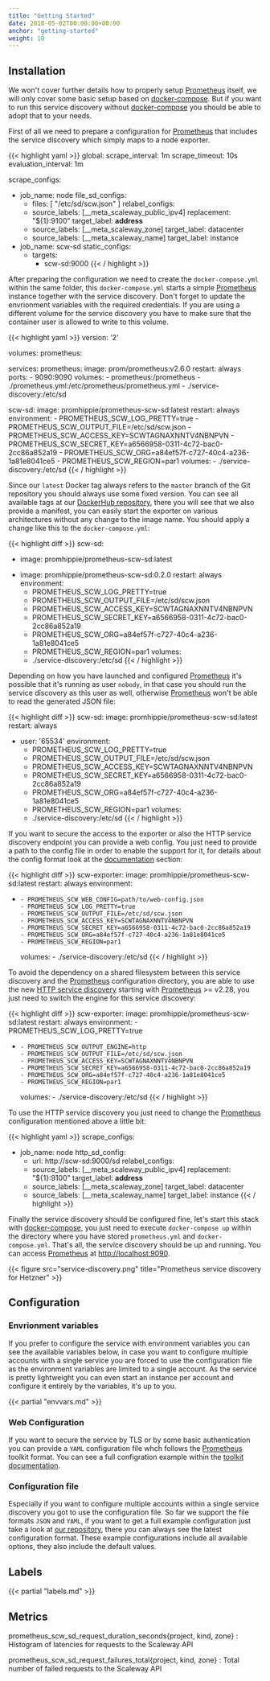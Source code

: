 ```yaml
---
title: "Getting Started"
date: 2018-05-02T00:00:00+00:00
anchor: "getting-started"
weight: 10
---
```


## Installation

We won't cover further details how to properly setup [Prometheus](https://prometheus.io) itself, we will only cover some basic setup based on [docker-compose](https://docs.docker.com/compose/). But if you want to run this service discovery without [docker-compose](https://docs.docker.com/compose/) you should be able to adopt that to your needs.

First of all we need to prepare a configuration for [Prometheus](https://prometheus.io) that includes the service discovery which simply maps to a node exporter.

{{< highlight yaml >}}
global:
  scrape_interval: 1m
  scrape_timeout: 10s
  evaluation_interval: 1m

scrape_configs:
- job_name: node
  file_sd_configs:
  - files: [ "/etc/sd/scw.json" ]
  relabel_configs:
  - source_labels: [__meta_scaleway_public_ipv4]
    replacement: "${1}:9100"
    target_label: __address__
  - source_labels: [__meta_scaleway_zone]
    target_label: datacenter
  - source_labels: [__meta_scaleway_name]
    target_label: instance
- job_name: scw-sd
  static_configs:
  - targets:
    - scw-sd:9000
{{< / highlight >}}

After preparing the configuration we need to create the `docker-compose.yml` within the same folder, this `docker-compose.yml` starts a simple [Prometheus](https://prometheus.io) instance together with the service discovery. Don't forget to update the envrionment variables with the required credentials. If you are using a different volume for the service discovery you have to make sure that the container user is allowed to write to this volume.

{{< highlight yaml >}}
version: '2'

volumes:
  prometheus:

services:
  prometheus:
    image: prom/prometheus:v2.6.0
    restart: always
    ports:
      - 9090:9090
    volumes:
      - prometheus:/prometheus
      - ./prometheus.yml:/etc/prometheus/prometheus.yml
      - ./service-discovery:/etc/sd

  scw-sd:
    image: promhippie/prometheus-scw-sd:latest
    restart: always
    environment:
      - PROMETHEUS_SCW_LOG_PRETTY=true
      - PROMETHEUS_SCW_OUTPUT_FILE=/etc/sd/scw.json
      - PROMETHEUS_SCW_ACCESS_KEY=SCWTAGNAXNNTV4NBNPVN
      - PROMETHEUS_SCW_SECRET_KEY=a6566958-0311-4c72-bac0-2cc86a852a19
      - PROMETHEUS_SCW_ORG=a84ef57f-c727-40c4-a236-1a81e8041ce5
      - PROMETHEUS_SCW_REGION=par1
    volumes:
      - ./service-discovery:/etc/sd
{{< / highlight >}}

Since our `latest` Docker tag always refers to the `master` branch of the Git repository you should always use some fixed version. You can see all available tags at our [DockerHub repository](https://hub.docker.com/r/promhippie/prometheus-scw-sd/tags/), there you will see that we also provide a manifest, you can easily start the exporter on various architectures without any change to the image name. You should apply a change like this to the `docker-compose.yml`:

{{< highlight diff >}}
  scw-sd:
-   image: promhippie/prometheus-scw-sd:latest
+   image: promhippie/prometheus-scw-sd:0.2.0
    restart: always
    environment:
      - PROMETHEUS_SCW_LOG_PRETTY=true
      - PROMETHEUS_SCW_OUTPUT_FILE=/etc/sd/scw.json
      - PROMETHEUS_SCW_ACCESS_KEY=SCWTAGNAXNNTV4NBNPVN
      - PROMETHEUS_SCW_SECRET_KEY=a6566958-0311-4c72-bac0-2cc86a852a19
      - PROMETHEUS_SCW_ORG=a84ef57f-c727-40c4-a236-1a81e8041ce5
      - PROMETHEUS_SCW_REGION=par1
    volumes:
      - ./service-discovery:/etc/sd
{{< / highlight >}}

Depending on how you have launched and configured [Prometheus](https://prometheus.io) it's possible that it's running as user `nobody`, in that case you should run the service discovery as this user as well, otherwise [Prometheus](https://prometheus.io) won't be able to read the generated JSON file:

{{< highlight diff >}}
  scw-sd:
    image: promhippie/prometheus-scw-sd:latest
    restart: always
+   user: '65534'
    environment:
      - PROMETHEUS_SCW_LOG_PRETTY=true
      - PROMETHEUS_SCW_OUTPUT_FILE=/etc/sd/scw.json
      - PROMETHEUS_SCW_ACCESS_KEY=SCWTAGNAXNNTV4NBNPVN
      - PROMETHEUS_SCW_SECRET_KEY=a6566958-0311-4c72-bac0-2cc86a852a19
      - PROMETHEUS_SCW_ORG=a84ef57f-c727-40c4-a236-1a81e8041ce5
      - PROMETHEUS_SCW_REGION=par1
    volumes:
      - ./service-discovery:/etc/sd
{{< / highlight >}}

If you want to secure the access to the exporter or also the HTTP service discovery endpoint you can provide a web config. You just need to provide a path to the config file in order to enable the support for it, for details about the config format look at the [documentation](#web-configuration) section:

{{< highlight diff >}}
  scw-exporter:
    image: promhippie/prometheus-scw-sd:latest
    restart: always
    environment:
+     - PROMETHEUS_SCW_WEB_CONFIG=path/to/web-config.json
      - PROMETHEUS_SCW_LOG_PRETTY=true
      - PROMETHEUS_SCW_OUTPUT_FILE=/etc/sd/scw.json
      - PROMETHEUS_SCW_ACCESS_KEY=SCWTAGNAXNNTV4NBNPVN
      - PROMETHEUS_SCW_SECRET_KEY=a6566958-0311-4c72-bac0-2cc86a852a19
      - PROMETHEUS_SCW_ORG=a84ef57f-c727-40c4-a236-1a81e8041ce5
      - PROMETHEUS_SCW_REGION=par1
    volumes:
      - ./service-discovery:/etc/sd
{{< / highlight >}}

To avoid the dependency on a shared filesystem between this service discovery and the [Prometheus](https://prometheus.io) configuration directory, you are able to use the new [HTTP service discovery](https://prometheus.io/docs/prometheus/2.28/configuration/configuration/#http_sd_config) starting with [Prometheus](https://prometheus.io) >= v2.28, you just need to switch the engine for this service discovery:

{{< highlight diff >}}
  scw-exporter:
    image: promhippie/prometheus-scw-sd:latest
    restart: always
    environment:
      - PROMETHEUS_SCW_LOG_PRETTY=true
+     - PROMETHEUS_SCW_OUTPUT_ENGINE=http
      - PROMETHEUS_SCW_OUTPUT_FILE=/etc/sd/scw.json
      - PROMETHEUS_SCW_ACCESS_KEY=SCWTAGNAXNNTV4NBNPVN
      - PROMETHEUS_SCW_SECRET_KEY=a6566958-0311-4c72-bac0-2cc86a852a19
      - PROMETHEUS_SCW_ORG=a84ef57f-c727-40c4-a236-1a81e8041ce5
      - PROMETHEUS_SCW_REGION=par1
    volumes:
      - ./service-discovery:/etc/sd
{{< / highlight >}}

To use the HTTP service discovery you just need to change the [Prometheus](https://prometheus.io) configuration mentioned above a little bit:

{{< highlight yaml >}}
scrape_configs:
- job_name: node
  http_sd_config:
  - url: http://scw-sd:9000/sd
  relabel_configs:
  - source_labels: [__meta_scaleway_public_ipv4]
    replacement: "${1}:9100"
    target_label: __address__
  - source_labels: [__meta_scaleway_zone]
    target_label: datacenter
  - source_labels: [__meta_scaleway_name]
    target_label: instance
{{< / highlight >}}

Finally the service discovery should be configured fine, let's start this stack with [docker-compose](https://docs.docker.com/compose/), you just need to execute `docker-compose up` within the directory where you have stored `prometheus.yml` and `docker-compose.yml`. That's all, the service discovery should be up and running. You can access [Prometheus](https://prometheus.io) at [http://localhost:9090](http://localhost:9090).

{{< figure src="service-discovery.png" title="Prometheus service discovery for Hetzner" >}}

## Configuration

### Envrionment variables

If you prefer to configure the service with environment variables you can see the available variables below, in case you want to configure multiple accounts with a single service you are forced to use the configuration file as the environment variables are limited to a single account. As the service is pretty lightweight you can even start an instance per account and configure it entirely by the variables, it's up to you.

{{< partial "envvars.md" >}}

### Web Configuration

If you want to secure the service by TLS or by some basic authentication you can provide a `YAML` configuration file whch follows the [Prometheus](https://prometheus.io) toolkit format. You can see a full configration example within the [toolkit documentation](https://github.com/prometheus/exporter-toolkit/blob/master/docs/web-configuration.md).

### Configuration file

Especially if you want to configure multiple accounts within a single service discovery you got to use the configuration file. So far we support the file formats `JSON` and `YAML`, if you want to get a full example configuration just take a look at [our repository](https://github.com/promhippie/prometheus-scw-sd/tree/master/config), there you can always see the latest configuration format. These example configurations include all available options, they also include the default values.

## Labels

{{< partial "labels.md" >}}

## Metrics

prometheus_scw_sd_request_duration_seconds{project, kind, zone}
: Histogram of latencies for requests to the Scaleway API

prometheus_scw_sd_request_failures_total{project, kind, zone}
: Total number of failed requests to the Scaleway API
